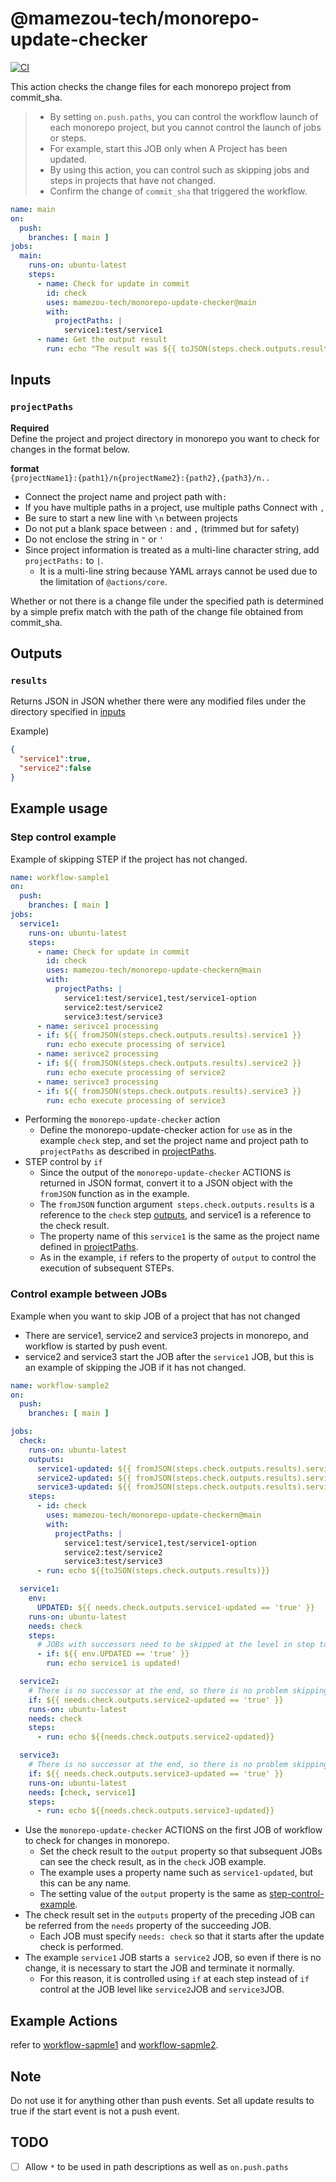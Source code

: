 @mamezou-tech/monorepo-update-checker
============================
[![CI](https://github.com/mamezou-tech/monorepo-update-checker/actions/workflows/CI.yml/badge.svg)](https://github.com/mamezou-tech/monorepo-update-checker/actions/workflows/CI.yml)

This action checks the change files for each monorepo project from commit_sha.
 
>- By setting `on.push.paths`, you can control the workflow launch of each monorepo project, but you cannot control the launch of jobs or steps. 
>- For example, start this JOB only when A Project has been updated.
>- By using this action, you can control such as skipping jobs and steps in projects that have not changed.
>- Confirm the change of `commit_sha` that triggered the workflow.

```yaml
name: main
on:
  push:
    branches: [ main ]
jobs:
  main:
    runs-on: ubuntu-latest
    steps:
      - name: Check for update in commit
        id: check
        uses: mamezou-tech/monorepo-update-checker@main
        with:
          projectPaths: |
            service1:test/service1
      - name: Get the output result
        run: echo "The result was ${{ toJSON(steps.check.outputs.results) }}"
```

## Inputs

### `projectPaths`

**Required**  
Define the project and project directory in monorepo you want to check for changes in the format below.

**format**  
`{projectName1}:{path1}/n{projectName2}:{path2},{path3}/n..`
- Connect the project name and project path with`:`
- If you have multiple paths in a project, use multiple paths
Connect with `,`
- Be sure to start a new line with `\n` between projects
- Do not put a blank space between `:` and `,` (trimmed but for safety)
- Do not enclose the string in `"` or `'`
- Since project information is treated as a multi-line character string, add `projectPaths:` to `|`.
  - It is a multi-line string because YAML arrays cannot be used due to the limitation of `@actions/core`.

Whether or not there is a change file under the specified path is determined by a simple prefix match with the path of the change file obtained from commit_sha.  

## Outputs

### `results` 
Returns JSON in JSON whether there were any modified files under the directory specified in [inputs](#inputs)

Example)
```JSON
{
  "service1":true,
  "service2":false
}
```

## Example usage
### Step control example
Example of skipping STEP if the project has not changed.

```yaml
name: workflow-sample1
on:
  push:
    branches: [ main ]
jobs:
  service1:
    runs-on: ubuntu-latest
    steps:
      - name: Check for update in commit
        id: check
        uses: mamezou-tech/monorepo-update-checkern@main
        with:
          projectPaths: |
            service1:test/service1,test/service1-option
            service2:test/service2
            service3:test/service3
      - name: serivce1 processing
      - if: ${{ fromJSON(steps.check.outputs.results).service1 }}
        run: echo execute processing of service1
      - name: serivce2 processing
      - if: ${{ fromJSON(steps.check.outputs.results).service2 }}
        run: echo execute processing of service2
      - name: serivce3 processing
      - if: ${{ fromJSON(steps.check.outputs.results).service3 }}
        run: echo execute processing of service3
```
- Performing the `monorepo-update-checker` action
  - Define the monorepo-update-checker action for `use` as in the example `check` step, and set the project name and project path to `projectPaths` as described in [projectPaths](#inputs).
- STEP control by `if`
  - Since the output of the `monorepo-update-checker` ACTIONS is returned in JSON format, convert it to a JSON object with the `fromJSON` function as in the example.
  - The `fromJSON` function argument` steps.check.outputs.results` is a reference to the `check` step [outputs](#outputs), and service1 is a reference to the check result.
  - The property name of this `service1` is the same as the project name defined in [projectPaths](#inputs).
  - As in the example, `if` refers to the property of `output` to control the execution of subsequent STEPs.

### Control example between JOBs
Example when you want to skip JOB of a project that has not changed  
- There are service1, service2 and service3 projects in monorepo, and workflow is started by push event.
- service2 and service3 start the JOB after the `service1` JOB, but this is an example of skipping the JOB if it has not changed.
 
```yaml
name: workflow-sample2
on:
  push:
    branches: [ main ]

jobs:
  check:
    runs-on: ubuntu-latest
    outputs:
      service1-updated: ${{ fromJSON(steps.check.outputs.results).service1 }}
      service2-updated: ${{ fromJSON(steps.check.outputs.results).service2 }}
      service3-updated: ${{ fromJSON(steps.check.outputs.results).service3 }}
    steps:
      - id: check
        uses: mamezou-tech/monorepo-update-checkern@main
        with:
          projectPaths: |
            service1:test/service1,test/service1-option
            service2:test/service2
            service3:test/service3
      - run: echo ${{toJSON(steps.check.outputs.results)}}

  service1:
    env:
      UPDATED: ${{ needs.check.outputs.service1-updated == 'true' }}
    runs-on: ubuntu-latest
    needs: check
    steps:
      # JOBs with successors need to be skipped at the level in step to complete the JOB normally
      - if: ${{ env.UPDATED == 'true' }}
        run: echo service1 is updated!

  service2:
    # There is no successor at the end, so there is no problem skipping at the JOB level
    if: ${{ needs.check.outputs.service2-updated == 'true' }}
    runs-on: ubuntu-latest
    needs: check
    steps:
      - run: echo ${{needs.check.outputs.service2-updated}}

  service3:
    # There is no successor at the end, so there is no problem skipping at the JOB level
    if: ${{ needs.check.outputs.service3-updated == 'true' }} 
    runs-on: ubuntu-latest
    needs: [check, service1]
    steps:
      - run: echo ${{needs.check.outputs.service3-updated}}
```
- Use the `monorepo-update-checker` ACTIONS on the first JOB of workflow to check for changes in monorepo.
  - Set the check result to the `output` property so that subsequent JOBs can see the check result, as in the `check` JOB example.
  - The example uses a property name such as `service1-updated`, but this can be any name.
  - The setting value of the `output` property is the same as [step-control-example](#step-control-example).
- The check result set in the `outputs` property of the preceding JOB can be referred from the `needs` property of the succeeding JOB.
  - Each JOB must specify `needs: check` so that it starts after the update check is performed.
- The example `service1` JOB starts a` service2` JOB, so even if there is no change, it is necessary to start the JOB and terminate it normally.
  - For this reason, it is controlled using `if` at each step instead of `if` control at the JOB level like `service2`JOB and `service3`JOB.

## Example Actions
refer to [workflow-sapmle1](https://github.com/mamezou-tech/monorepo-update-checker/actions/workflows/workflow-sample1.yml) and [workflow-sapmle2](https://github.com/mamezou-tech/monorepo-update-checker/actions/workflows/workflow-sample2.yml).

## Note
Do not use it for anything other than push events. Set all update results to true if the start event is not a push event.

## TODO
+ [ ] Allow `*` to be used in path descriptions as well as `on.push.paths`
